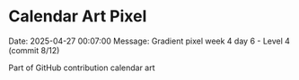 # Calendar Art Pixel

Date: 2025-04-27 00:07:00
Message: Gradient pixel week 4 day 6 - Level 4 (commit 8/12)

Part of GitHub contribution calendar art
